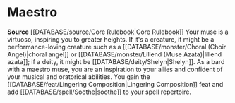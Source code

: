 ﻿---
id: '2'
name: Maestro
rarity: Common
source: '[[DATABASE/source/Core Rulebook|Core Rulebook]]'
type: Bard Muse

---
# Maestro

**Source** [[DATABASE/source/Core Rulebook|Core Rulebook]] 
Your muse is a virtuoso, inspiring you to greater heights. If it's a creature, it might be a performance-loving creature such as a [[DATABASE/monster/Choral (Choir Angel)|choral angel]] or [[DATABASE/monster/Lillend (Muse Azata)|lillend azata]]; if a deity, it might be [[DATABASE/deity/Shelyn|Shelyn]]. As a bard with a maestro muse, you are an inspiration to your allies and confident of your musical and oratorical abilities. You gain the [[DATABASE/feat/Lingering Composition|Lingering Composition]] feat and add [[DATABASE/spell/Soothe|soothe]] to your spell repertoire.